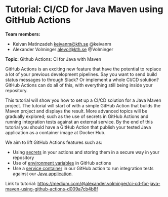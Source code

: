 # Tutorial:  CI/CD for Java Maven using GitHub Actions
**Team members:**

- Keivan Matinzadeh keivanm@kth.se @keivanm
- Alexander Volminger alevol@kth.se @Volminger

**Topic:**
Github Actions: CI for Java with Maven

GitHub Actions is an exciting new feature that have the potential to replace a lot of your previous development pipelines. Say you want to send build status messages to through Slack? Or implement a whole CI/CD solution? GitHub Actions can do all of this, with everything still being inside your repository.

This tutorial will show you how to set up a CI/CD solution for a Java Maven project. The tutorial will start of with a simple GitHub Action that builds the Maven project and displays the result. More advanced topics will be gradually explored; such as the use of secrets in GitHub Actions and running integration tests against an external service. By the end of this tutorial you should have a GitHub Action that publish your tested Java application as a container image at Docker Hub.

We aim to lift GitHub Actions features such as:
- Using [secrets](https://help.github.com/en/actions/configuring-and-managing-workflows/creating-and-storing-encrypted-secrets) in your actions and storing them in a secure way in your repository
- Use of [environment variables](https://help.github.com/en/actions/configuring-and-managing-workflows/using-environment-variables) in GitHub actions
- Use a [service container](https://help.github.com/en/actions/configuring-and-managing-workflows/creating-postgresql-service-containers) in our GitHub action to run integration tests against our [Java application](https://help.github.com/en/actions/language-and-framework-guides/building-and-testing-java-with-maven). 


Link to tutorial: https://medium.com/@alexander.volminger/ci-cd-for-java-maven-using-github-actions-d009a7cb4b8f
